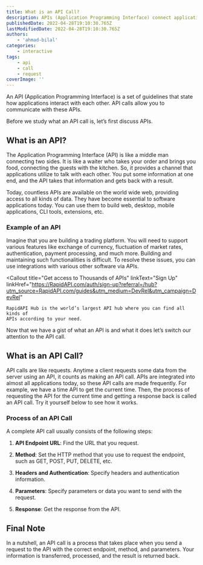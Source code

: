 ```yaml
---
title: What is an API Call?
description: APIs (Application Programming Interface) connect applications and let them interact with each other. API calls provide the medium for this interaction. Let's see how they work.
publishedDate: 2022-04-28T19:10:30.765Z
lastModifiedDate: 2022-04-28T19:10:30.765Z
authors:
    - 'ahmad-bilal'
categories:
    - interactive
tags:
    - api
    - call
    - request
coverImage: ''
---
```


<Lead>

An API (Application Programming Interface) is a set of guidelines that state how applications interact with each other. API calls allow you to communicate with these APIs.

</Lead>

Before we study what an API call is, let’s first discuss APIs.

## What is an API?

The Application Programming Interface (API) is like a middle man connecting two sides. It is like a waiter who takes your order and brings you food, connecting the guests with the kitchen. So, it provides a channel that applications utilize to talk with each other. You put some information at one end, and the API takes that information and gets back with a result.

Today, countless APIs are available on the world wide web, providing access to all kinds of data. They have become essential to software applications today. You can use them to build web, desktop, mobile applications, CLI tools, extensions, etc.

### Example of an API

Imagine that you are building a trading platform. You will need to support various features like exchange of currency, fluctuation of market rates, authentication, payment processing, and much more. Building and maintaining such functionalities is difficult. To resolve these issues, you can use integrations with various other software via APIs.

<Callout
	title="Get access to Thousands of APIs"
	linkText="Sign Up"
	linkHref="https://RapidAPI.com/auth/sign-up?referral=/hub?utm_source=RapidAPI.com/guides&utm_medium=DevRel&utm_campaign=DevRel"
>
	RapidAPI Hub is the world’s largest API hub where you can find all kinds of
	APIs according to your need.
</Callout>

Now that we have a gist of what an API is and what it does let’s switch our attention to the API call.

## What is an API Call?

API calls are like requests. Anytime a client requests some data from the server using an API, it counts as making an API call. APIs are integrated into almost all applications today, so these API calls are made frequently. For example, we have a time API to get the current time. Then, the process of requesting the API for the current time and getting a response back is called an API call. Try it yourself below to see how it works.

<APICall />

### Process of an API Call

A complete API call usually consists of the following steps:

1. **API Endpoint URL**: Find the URL that you request.

2. **Method**: Set the HTTP method that you use to request the endpoint, such as GET, POST, PUT, DELETE, etc.

3. **Headers and Authentication**: Specify headers and authentication information.

4. **Parameters**: Specify parameters or data you want to send with the request.

5. **Response**: Get the response from the API.

## Final Note

In a nutshell, an API call is a process that takes place when you send a request to the API with the correct endpoint, method, and parameters. Your information is transferred, processed, and the result is returned back.

